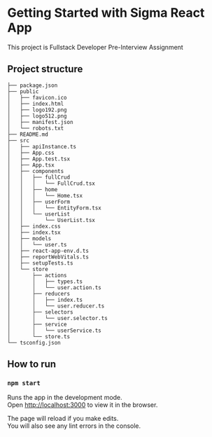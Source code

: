 # Getting Started with Sigma React App

This project is Fullstack Developer Pre-Interview Assignment

## Project structure
```
├── package.json
├── public
│   ├── favicon.ico
│   ├── index.html
│   ├── logo192.png
│   ├── logo512.png
│   ├── manifest.json
│   └── robots.txt
├── README.md
├── src
│   ├── apiInstance.ts
│   ├── App.css
│   ├── App.test.tsx
│   ├── App.tsx
│   ├── components
│   │   ├── fullCrud
│   │   │   └── FullCrud.tsx
│   │   ├── home
│   │   │   └── Home.tsx
│   │   ├── userForm
│   │   │   └── EntityForm.tsx
│   │   └── userList
│   │       └── UserList.tsx
│   ├── index.css
│   ├── index.tsx
│   ├── models
│   │   └── user.ts
│   ├── react-app-env.d.ts
│   ├── reportWebVitals.ts
│   ├── setupTests.ts
│   └── store
│       ├── actions
│       │   ├── types.ts
│       │   └── user.action.ts
│       ├── reducers
│       │   ├── index.ts
│       │   └── user.reducer.ts
│       ├── selectors
│       │   └── user.selector.ts
│       ├── service
│       │   └── userService.ts
│       └── store.ts
└── tsconfig.json
```

## How to run

### `npm start`

Runs the app in the development mode.\
Open [http://localhost:3000](http://localhost:3000) to view it in the browser.

The page will reload if you make edits.\
You will also see any lint errors in the console.

